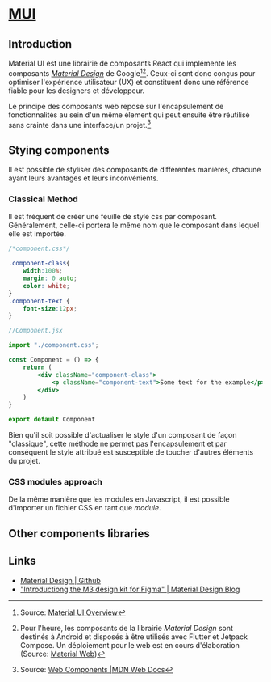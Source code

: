 # [MUI](https://mui.com/)

## Introduction
Material UI est une librairie de composants React qui implémente les composants *[Material Design](https://m3.material.io/)* de Google[^1][^2]. Ceux-ci sont donc conçus pour optimiser l'expérience utilisateur (UX) et constituent donc une référence fiable pour les designers et développeur.   


[^1]: Source: [Material UI Overview](https://mui.com/material-ui/getting-started/overview/)
[^2]: Pour l'heure, les composants de la librairie *Material Design* sont destinés à Android et disposés à être utilisés avec Flutter et Jetpack Compose. Un déploiement pour le web est en cours d'élaboration (Source: [Material Web](https://m3.material.io/develop/web))

Le principe des composants web repose sur l'encapsulement de fonctionnalités au sein d'un même élement qui peut ensuite être réutilisé sans crainte dans une interface/un projet.[^3]

[^3]: Source: [Web Components |MDN Web Docs](https://developer.mozilla.org/en-US/docs/Web/Web_Components)

## Stying components

Il est possible de styliser des composants de différentes manières, chacune ayant leurs avantages et leurs inconvénients.

### Classical Method

Il est fréquent de créer une feuille de style css par composant. Généralement, celle-ci portera le même nom que le composant dans lequel elle est importée.

```css
/*component.css*/

.component-class{
    width:100%;
    margin: 0 auto;
    color: white;
}
.component-text {
    font-size:12px;
}
```
```jsx
//Component.jsx

import "./component.css";

const Component = () => {
    return (
        <div className="component-class">
            <p className="component-text">Some text for the example</p>
        </div>
    )
}

export default Component
```
Bien qu'il soit possible d'actualiser le style d'un composant de façon "classique", cette méthode ne permet pas l'encapsulement et par conséquent le style attribué est susceptible de toucher d'autres éléments du projet.

### CSS modules approach

De la même manière que les modules en Javascript, il est possible d'importer un fichier CSS en tant que *module*. 
## Other components libraries

## Links
- [Material Design | Github](https://github.com/material-components)
- ["Introductiong the M3 design kit for Figma" | Material Design Blog](https://material.io/blog/material-3-figma-design-kit)

